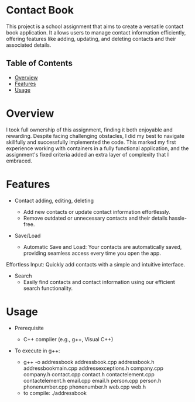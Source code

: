 # Contact Book
This project is a school assignment that aims to create a versatile contact book application. It allows users to manage contact information efficiently, offering features like adding, updating, and deleting contacts and their associated details.


## Table of Contents
- [Overview](#overview)
- [Features](#features)
- [Usage](#usage)

# Overview
I took full ownership of this assignment, finding it both enjoyable and rewarding. Despite facing challenging obstacles, I did my best to navigate skillfully and successfully implemented the code. This marked my first experience working with containers in a fully functional application, and the assignment's fixed criteria added an extra layer of complexity that I embraced.


# Features

- Contact adding, editing, deleting
  - Add new contacts or update contact information effortlessly.
  - Remove outdated or unnecessary contacts and their details hassle-free.

- Save/Load
  - Automatic Save and Load: Your contacts are automatically saved, providing seamless access every time you open the app.

Effortless Input: Quickly add contacts with a simple and intuitive interface.

- Search
  - Easily find contacts and contact information using our efficient search functionality.

# Usage

 - Prerequisite
    - C++ compiler (e.g., g++, Visual C++)

 - To execute in g++: 
   - g++ -o addressbook addressbook.cpp addressbook.h addressbookmain.cpp addressexceptions.h company.cpp company.h contact.cpp contact.h contactelement.cpp contactelement.h email.cpp email.h person.cpp person.h 
           phonenumber.cpp phonenumber.h web.cpp web.h 
   - to compile: ./addressbook

